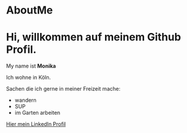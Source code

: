 # AboutMe
# Hi, willkommen auf meinem Github Profil.
My name ist **Monika**

Ich wohne in Köln.

Sachen die ich gerne in meiner Freizeit mache:

- wandern
- SUP
- im Garten arbeiten

[Hier mein LinkedIn Profil](https://www.linkedin.com/in/monika-moj-26252018a/)
